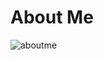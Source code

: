 # About Me
![aboutme](https://user-images.githubusercontent.com/48758770/149012659-06234eb4-9560-4060-9ce9-e99fa5d378ff.png)
